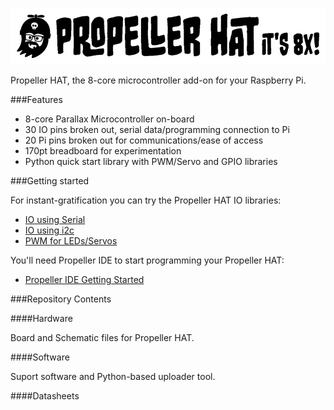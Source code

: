 ![Propeller HAT](propeller-hat.jpg)

Propeller HAT, the 8-core microcontroller add-on for your Raspberry Pi.

###Features

* 8-core Parallax Microcontroller on-board
* 30 IO pins broken out, serial data/programming connection to Pi
* 20 Pi pins broken out for communications/ease of access
* 170pt breadboard for experimentation
* Python quick start library with PWM/Servo and GPIO libraries


###Getting started

For instant-gratification you can try the Propeller HAT IO libraries:

* [IO using Serial](documentation/Serial-IO.md)
* [IO using i2c](documentation/IO.md)
* [PWM for LEDs/Servos](documentation/PWM.md)

You'll need Propeller IDE to start programming your Propeller HAT:

* [Propeller IDE Getting Started](/documentation/Propeller-IDE-Getting-Started.md)

###Repository Contents

####Hardware

Board and Schematic files for Propeller HAT.

####Software

Suport software and Python-based uploader tool.


####Datasheets

